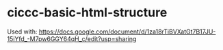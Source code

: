 # ciccc-basic-html-structure
Used with: https://docs.google.com/document/d/1za18rTiBVXatGt7B17JU-15iYfd_-M7pw6GGY64qH_c/edit?usp=sharing
